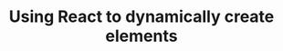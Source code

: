 ---
setup: |
  import Layout from '../../layouts/BlogPost.astro'

title: Using React to dynamically create elements
publishDate: 21 Feb 2023
name: Nick Huemmer
twitter: 'https://twitter.com/nickhuemmer'
value: 128
description: One way to dynamically create elements in React.
tags: JavaScript, react, elements
---